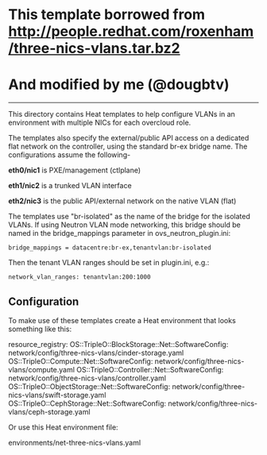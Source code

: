 # This template borrowed from http://people.redhat.com/roxenham/three-nics-vlans.tar.bz2
# And modified by me (@dougbtv)

---
This directory contains Heat templates to help configure
VLANs in an environment with multiple NICs for each overcloud role.

The templates also specify the external/public API access on a
dedicated flat network on the controller, using the standard br-ex
bridge name. The configurations assume the following-

**eth0/nic1** is PXE/management (ctlplane)

**eth1/nic2** is a trunked VLAN interface

**eth2/nic3** is the public API/external network on the native VLAN (flat)

The templates use "br-isolated" as the name of the bridge for the isolated
VLANs. If using Neutron VLAN mode networking, this bridge should be named
in the bridge_mappings parameter in ovs_neutron_plugin.ini:

    bridge_mappings = datacentre:br-ex,tenantvlan:br-isolated

Then the tenant VLAN ranges should be set in plugin.ini, e.g.:

    network_vlan_ranges: tenantvlan:200:1000


Configuration
-------------

To make use of these templates create a Heat environment that looks
something like this:

resource\_registry:
OS::TripleO::BlockStorage::Net::SoftwareConfig: network/config/three-nics-vlans/cinder-storage.yaml
OS::TripleO::Compute::Net::SoftwareConfig: network/config/three-nics-vlans/compute.yaml
OS::TripleO::Controller::Net::SoftwareConfig: network/config/three-nics-vlans/controller.yaml
OS::TripleO::ObjectStorage::Net::SoftwareConfig: network/config/three-nics-vlans/swift-storage.yaml
OS::TripleO::CephStorage::Net::SoftwareConfig: network/config/three-nics-vlans/ceph-storage.yaml

Or use this Heat environment file:

environments/net-three-nics-vlans.yaml
